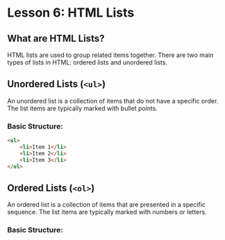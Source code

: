 # **Lesson 6: HTML Lists**

## **What are HTML Lists?**

HTML lists are used to group related items together. There are two main types of lists in HTML: ordered lists and unordered lists.

## **Unordered Lists (`<ul>`)**

An unordered list is a collection of items that do not have a specific order. The list items are typically marked with bullet points.

### **Basic Structure:**
```html
<ul>
    <li>Item 1</li>
    <li>Item 2</li>
    <li>Item 3</li>
</ul>
```
## **Ordered Lists (`<ol>`)**

An ordered list is a collection of items that are presented in a specific sequence. The list items are typically marked with numbers or letters.

### **Basic Structure:**


<!--stackedit_data:
eyJoaXN0b3J5IjpbMTgzNzE4MjA3OV19
-->